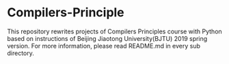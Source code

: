 # Compilers-Principle

This repository rewrites projects of Compilers Principles course with Python based on instructions of Beijing Jiaotong University(BJTU) 2019 spring version. For more information, please read README.md in every sub directory. 
